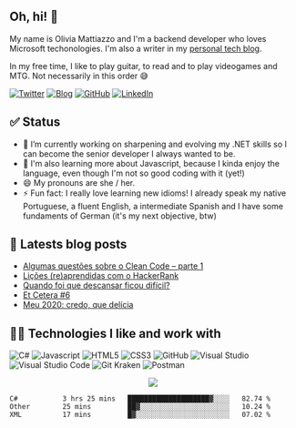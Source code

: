 ## Oh, hi! 👋

My name is Olivia Mattiazzo and I'm a backend developer who loves Microsoft techonologies. I'm also a writer in my [personal tech blog](https://oliviamattiazzo.dev/).

In my free time, I like to play guitar, to read and to play videogames and MTG. Not necessarily in this order :sweat_smile:

[![Twitter](https://img.shields.io/twitter/follow/oliviamattiazzo?style=social)](https://twitter.com/oliviamattiazzo) [![Blog](https://img.shields.io/static/v1?label=Blog&message=oliviamattiazzo.dev&color=blueviolet&logo=wordpress)](https://oliviamattiazzo.dev/) [![GitHub](https://img.shields.io/github/followers/oliviamattiazzo?label=GitHub&style=social)](https://github.com/oliviamattiazzo) [![LinkedIn](https://img.shields.io/static/v1?label=LinkedIn&message=Olivia%20Pachele%20Mattiazzo&color=blue&logo=linkedin)](https://www.linkedin.com/in/oliviamattiazzo/)

## ✅ Status 

- 🔭 I’m currently working on sharpening and evolving my .NET skills so I can become the senior developer I always wanted to be.
- 🌱 I'm also learning more about Javascript, because I kinda enjoy the language, even though I'm not so good coding with it (yet!)
- 😄 My pronouns are she / her.
- ⚡ Fun fact: I really love learning new idioms! I already speak my native Portuguese, a fluent English, a intermediate Spanish and I have some fundaments of German (it's my next objective, btw)

## 🚨 Latests blog posts
<!-- BLOG-POST-LIST:START -->
- [Algumas questões sobre o Clean Code – parte 1](https://oliviamattiazzo.dev/2021/03/01/algumas-questoes-sobre-clean-code-1/)
- [Lições (re)aprendidas com o HackerRank](https://oliviamattiazzo.dev/2021/02/15/licoes-reaprendidas-com-hackerrank/)
- [Quando foi que descansar ficou difícil?](https://oliviamattiazzo.dev/2021/01/18/quando-descansar-ficou-dificil/)
- [Et Cetera #6](https://oliviamattiazzo.dev/2020/12/28/et-cetera-6/)
- [Meu 2020: credo, que delícia](https://oliviamattiazzo.dev/2020/12/25/meu-2020-credo-que-delicia/)
<!-- BLOG-POST-LIST:END -->

## 👩‍💻 Technologies I like and work with 
![C#](https://img.shields.io/badge/-CSharp-blueviolet?style=flat-square&logo=c-sharp)
![Javascript](https://img.shields.io/badge/-JavaScript-black?style=flat-square&logo=javascript)
![HTML5](https://img.shields.io/badge/-HTML5-E34F26?style=flat-square&logo=html5&logoColor=white)
![CSS3](https://img.shields.io/badge/-CSS3-1572B6?style=flat-square&logo=css3)
![GitHub](https://img.shields.io/badge/-GitHub-181717?style=flat-square&logo=github)
![Visual Studio](https://img.shields.io/badge/-Visual_Studio-blueviolet?style=flat-square&logo=visual-studio)
![Visual Studio Code](https://img.shields.io/badge/-Visual_Studio_Code-blue?style=flat-square&logo=visual-studio-code)
![Git Kraken](https://img.shields.io/badge/-Git_Kraken-green?style=flat-square&logo=gitkraken)
![Postman](https://img.shields.io/badge/-Postman-black?style=flat-square&logo=postman)

<p align="center">
    <img align="center" src="https://github-readme-stats.vercel.app/api/top-langs/?username=oliviamattiazzo&theme=synthwave&layout=compact">
</p>

<!--START_SECTION:waka-->
```text
C#           3 hrs 25 mins   ████████████████████▓░░░░   82.74 % 
Other        25 mins         ██▓░░░░░░░░░░░░░░░░░░░░░░   10.24 % 
XML          17 mins         █▓░░░░░░░░░░░░░░░░░░░░░░░   07.02 % 
```
<!--END_SECTION:waka-->
